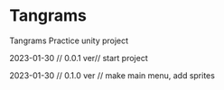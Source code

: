# Tangrams

Tangrams Practice unity project

2023-01-30 // 0.0.1 ver// start project

2023-01-30 // 0.1.0 ver // make main menu, add sprites

